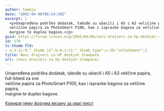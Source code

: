 ```yaml
---
author: tomaja
date: "2002-04-06T06:54:39Z"
excerpt: |
  <p>Unapređena podrška dodatak, takođe su ubacili i A5 i A3 veličine papira, full-bleed za sve<br />
  veličine papira za PhotoSmart P100, kao i ispravke bagova za veličine papira,<br />
  margine te duplex bagove.</p>
guid: https://forum.linuxo.org/2002/04/06/novi-drajveri-za-hp-deskjet-stampace/
id: 170
tc-thumb-fld:
- a:2:{s:9:"_thumb_id";b:0;s:11:"_thumb_type";s:10:"attachment";}
title: Novi drajveri za HP deskjet štampače
url: /novi-drajveri-za-hp-deskjet-stampace/
---
```

Unapređena podrška dodatak, takođe su ubacili i A5 i A3 veličine papira, full-bleed za sve  
veličine papira za PhotoSmart P100, kao i ispravke bagova za veličine papira,  
margine te duplex bagove.

[Креирај тему форума везану за овај текст](https://linuxo.org/nova-tema-na-forumu/?se_pid=170)